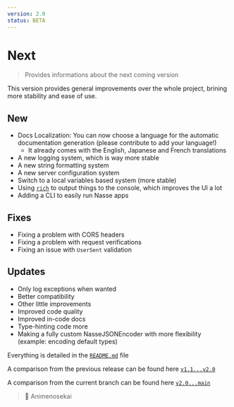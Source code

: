 ```yaml
---
version: 2.0
status: BETA
---
```


# Next

> Provides informations about the next coming version

This version provides general improvements over the whole project, brining more stability and ease of use.

## New

- Docs Localization: You can now choose a language for the automatic documentation generation (please contribute to add your language!)
  - It already comes with the English, Japanese and French translations
- A new logging system, which is way more stable
- A new string formatting system
- A new server configuration system
- Switch to a local variables based system (more stable)
- Using [`rich`](https://github.com/Textualize/rich) to output things to the console, which improves the UI a lot
- Adding a CLI to easily run Nasse apps

## Fixes

- Fixing a problem with CORS headers
- Fixing a problem with request verifications
- Fixing an issue with `UserSent` validation

## Updates

- Only log exceptions when wanted
- Better compatibility
- Other little improvements
- Improved code quality
- Improved in-code docs
- Type-hinting code more
- Making a fully custom NasseJSONEncoder with more flexibility (example: encoding default types)

Everything is detailed in the [`README.md`](./README.md) file

A comparison from the previous release can be found here [`v1.1...v2.0`](https://github.com/Animenosekai/nasse/compare/v1.1...v2.0)

A comparison from the current branch can be found here [`v2.0...main`](https://github.com/Animenosekai/nasse/compare/v2.0...main)

> 🍡 Animenosekai
